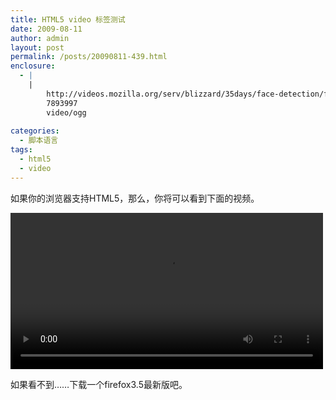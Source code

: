 ```yaml
---
title: HTML5 video 标签测试
date: 2009-08-11
author: admin
layout: post
permalink: /posts/20090811-439.html
enclosure:
  - |
    |
        http://videos.mozilla.org/serv/blizzard/35days/face-detection/face-off-480.ogv
        7893997
        video/ogg
        
categories:
  - 脚本语言
tags:
  - html5
  - video
---
```

如果你的浏览器支持HTML5，那么，你将可以看到下面的视频。  
  
<video width="500" controls><source src="http://videos.mozilla.org/serv/blizzard/35days/face-detection/face-off-480.ogv" type="video/ogg"/><source src="http://videos.mozilla.org/serv/blizzard/35days/face-detection/face-off-480.mp4" type="video/mp4"/><embed src="http://blip.tv/play/AYGLhG2U8hw" type="application/x-shockwave-flash" width="500" height="394" allowscriptaccess="always" allowfullscreen="true">
</embed></video>

  
  
如果看不到……下载一个firefox3.5最新版吧。